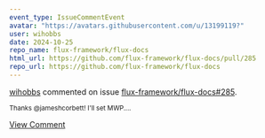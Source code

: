 ```yaml
---
event_type: IssueCommentEvent
avatar: "https://avatars.githubusercontent.com/u/13199119?"
user: wihobbs
date: 2024-10-25
repo_name: flux-framework/flux-docs
html_url: https://github.com/flux-framework/flux-docs/pull/285
repo_url: https://github.com/flux-framework/flux-docs
---
```


<a href='https://github.com/wihobbs' target='_blank'>wihobbs</a> commented on issue <a href='https://github.com/flux-framework/flux-docs/pull/285' target='_blank'>flux-framework/flux-docs#285</a>.

<small>Thanks @jameshcorbett! I'll set MWP....</small>

<a href='https://github.com/flux-framework/flux-docs/pull/285' target='_blank'>View Comment</a>